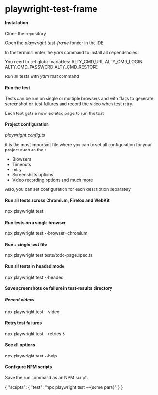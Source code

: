 # playwright-test-frame

#### Installation

Clone the repository

Open the _playwright-test-frame_ fonder in the IDE

In the terminal enter the _yarn_ command to install all dependencies

You need to set global variables:
ALTY_CMD_URL
ALTY_CMD_LOGIN
ALTY_CMD_PASSWORD
ALTY_CMD_RESTORE

Run all tests with _yarn test_ command

#### Run the test

Tests can be run on single or multiple browsers and with flags to generate screenshot on test failures and record the video when test retry.

Each test gets a new isolated page to run the test

#### Project configuration

_playwright.config.ts_

it is the most important file where you can to set all configuration for your project such as the :

- Browsers
- Timeouts
- retry
- Screenshots options
- Video recording options and much more

Also, you can set configuration for each description separately

#### Run all tests across Chromium, Firefox and WebKit

npx playwright test

#### Run tests on a single browser

npx playwright test --browser=chromium

#### Run a single test file

npx playwright test tests/todo-page.spec.ts

#### Run all tests in headed mode

npx playwright test --headed

#### Save screenshots on failure in test-results directory

##### Record videos

npx playwright test --video

#### Retry test failures

npx playwright test --retries 3

#### See all options

npx playwright test --help

#### Configure NPM scripts

Save the run command as an NPM script.

{
"scripts": {
"test": "npx playwright test --{some para}"
}
}
